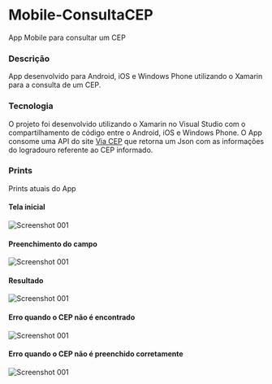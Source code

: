 # Mobile-ConsultaCEP
App Mobile para consultar um CEP
### Descrição
App desenvolvido para Android, iOS e Windows Phone utilizando o Xamarin para a consulta de um CEP. 
### Tecnologia
O projeto foi desenvolvido utilizando o Xamarin no Visual Studio com o compartilhamento de código entre o Android, iOS e Windows Phone.
O App consome uma API do site [Via CEP](http://viacep.com.br "Visitar o site") que retorna um Json com as informações do logradouro referente ao CEP informado.
### Prints
Prints atuais do App
#### Tela inicial
![Screenshot 001](https://github.com/tadeuastori/Mobile-ConsultaCEP/blob/master/pic_readme/Screenshot_001.png?raw=true)
#### Preenchimento do campo
![Screenshot 001](https://github.com/tadeuastori/Mobile-ConsultaCEP/blob/master/pic_readme/Screenshot_002.png?raw=true)
#### Resultado
![Screenshot 001](https://github.com/tadeuastori/Mobile-ConsultaCEP/blob/master/pic_readme/Screenshot_003.png?raw=true)
#### Erro quando o CEP não é encontrado
![Screenshot 001](https://github.com/tadeuastori/Mobile-ConsultaCEP/blob/master/pic_readme/Screenshot_005.png?raw=true)
#### Erro quando o CEP não é preenchido corretamente
![Screenshot 001](https://github.com/tadeuastori/Mobile-ConsultaCEP/blob/master/pic_readme/Screenshot_004.png?raw=true)
